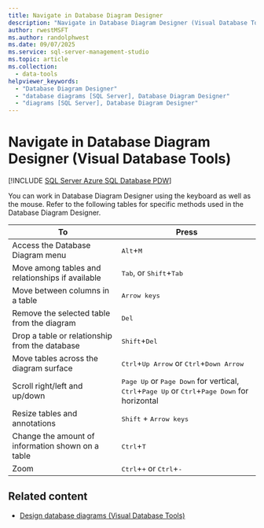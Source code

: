 ```yaml
---
title: Navigate in Database Diagram Designer
description: "Navigate in Database Diagram Designer (Visual Database Tools)"
author: rwestMSFT
ms.author: randolphwest
ms.date: 09/07/2025
ms.service: sql-server-management-studio
ms.topic: article
ms.collection:
  - data-tools
helpviewer_keywords:
  - "Database Diagram Designer"
  - "database diagrams [SQL Server], Database Diagram Designer"
  - "diagrams [SQL Server], Database Diagram Designer"
---
```

# Navigate in Database Diagram Designer (Visual Database Tools)

[!INCLUDE [SQL Server Azure SQL Database PDW](../includes/applies-to-version/sql-asdb-asdbmi-pdw.md)]

You can work in Database Diagram Designer using the keyboard as well as the mouse. Refer to the following tables for specific methods used in the Database Diagram Designer.

| To | Press |
| --- | --- |
| Access the Database Diagram menu | <kbd>Alt</kbd>+<kbd>M</kbd> |
| Move among tables and relationships if available | <kbd>Tab</kbd>, or <kbd>Shift</kbd>+<kbd>Tab</kbd> |
| Move between columns in a table | <kbd>Arrow keys</kbd> |
| Remove the selected table from the diagram | <kbd>Del</kbd> |
| Drop a table or relationship from the database | <kbd>Shift</kbd>+<kbd>Del</kbd> |
| Move tables across the diagram surface | <kbd>Ctrl</kbd>+<kbd>Up Arrow</kbd> or <kbd>Ctrl</kbd>+<kbd>Down Arrow</kbd> |
| Scroll right/left and up/down | <kbd>Page Up</kbd> or <kbd>Page Down</kbd> for vertical, <kbd>Ctrl</kbd>+<kbd>Page Up</kbd> or <kbd>Ctrl</kbd>+<kbd>Page Down</kbd> for horizontal |
| Resize tables and annotations | <kbd>Shift</kbd> + <kbd>Arrow keys</kbd> |
| Change the amount of information shown on a table | <kbd>Ctrl</kbd>+<kbd>T</kbd> |
| Zoom | <kbd>Ctrl</kbd>+<kbd>+</kbd> or <kbd>Ctrl</kbd>+<kbd>-</kbd> |

## Related content

- [Design database diagrams (Visual Database Tools)](design-database-diagrams-visual-database-tools.md)
